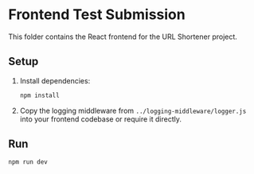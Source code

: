 # Frontend Test Submission

This folder contains the React frontend for the URL Shortener project.

## Setup

1. Install dependencies:
   ```sh
   npm install
   ```
2. Copy the logging middleware from `../logging-middleware/logger.js` into your frontend codebase or require it directly.

## Run

```sh
npm run dev
```

